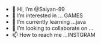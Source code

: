 - 👋 Hi, I’m @Saiyan-99
- 👀 I’m interested in ... GAMES 
- 🌱 I’m currently learning ...java
- 💞️ I’m looking to collaborate on ...
- 📫 How to reach me ...INSTGRAM 

<!---
Saiyan-99/Saiyan-99 is a ✨ special ✨ repository because its `README.md` (this file) appears on your GitHub profile.
You can click the Preview link to take a look at your changes.
--->
